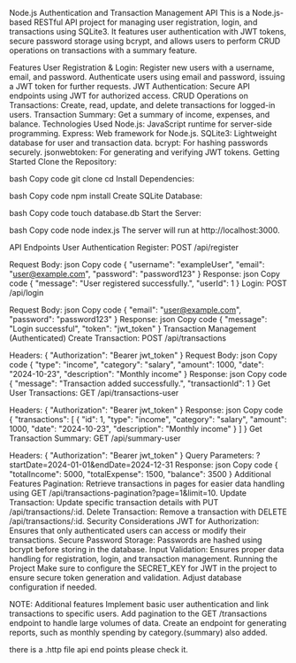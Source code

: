 

Node.js Authentication and Transaction Management API
This is a Node.js-based RESTful API project for managing user registration, login, and transactions using SQLite3. It features user authentication with JWT tokens, secure password storage using bcrypt, and allows users to perform CRUD operations on transactions with a summary feature.

Features
User Registration & Login:
Register new users with a username, email, and password.
Authenticate users using email and password, issuing a JWT token for further requests.
JWT Authentication: Secure API endpoints using JWT for authorized access.
CRUD Operations on Transactions: Create, read, update, and delete transactions for logged-in users.
Transaction Summary: Get a summary of income, expenses, and balance.
Technologies Used
Node.js: JavaScript runtime for server-side programming.
Express: Web framework for Node.js.
SQLite3: Lightweight database for user and transaction data.
bcrypt: For hashing passwords securely.
jsonwebtoken: For generating and verifying JWT tokens.
Getting Started
Clone the Repository:

bash
Copy code
git clone <repository-url>
cd <repository-folder>
Install Dependencies:

bash
Copy code
npm install
Create SQLite Database:

bash
Copy code
touch database.db
Start the Server:

bash
Copy code
node index.js
The server will run at http://localhost:3000.

API Endpoints
User Authentication
Register: POST /api/register

Request Body:
json
Copy code
{
  "username": "exampleUser",
  "email": "user@example.com",
  "password": "password123"
}
Response:
json
Copy code
{
  "message": "User registered successfully.",
  "userId": 1
}
Login: POST /api/login

Request Body:
json
Copy code
{
  "email": "user@example.com",
  "password": "password123"
}
Response:
json
Copy code
{
  "message": "Login successful",
  "token": "jwt_token"
}
Transaction Management (Authenticated)
Create Transaction: POST /api/transactions

Headers: { "Authorization": "Bearer jwt_token" }
Request Body:
json
Copy code
{
  "type": "income",
  "category": "salary",
  "amount": 1000,
  "date": "2024-10-23",
  "description": "Monthly income"
}
Response:
json
Copy code
{
  "message": "Transaction added successfully.",
  "transactionId": 1
}
Get User Transactions: GET /api/transactions-user

Headers: { "Authorization": "Bearer jwt_token" }
Response:
json
Copy code
{
  "transactions": [
    {
      "id": 1,
      "type": "income",
      "category": "salary",
      "amount": 1000,
      "date": "2024-10-23",
      "description": "Monthly income"
    }
  ]
}
Get Transaction Summary: GET /api/summary-user

Headers: { "Authorization": "Bearer jwt_token" }
Query Parameters: ?startDate=2024-01-01&endDate=2024-12-31
Response:
json
Copy code
{
  "totalIncome": 5000,
  "totalExpense": 1500,
  "balance": 3500
}
Additional Features
Pagination: Retrieve transactions in pages for easier data handling using GET /api/transactions-pagination?page=1&limit=10.
Update Transaction: Update specific transaction details with PUT /api/transactions/:id.
Delete Transaction: Remove a transaction with DELETE /api/transactions/:id.
Security Considerations
JWT for Authorization: Ensures that only authenticated users can access or modify their transactions.
Secure Password Storage: Passwords are hashed using bcrypt before storing in the database.
Input Validation: Ensures proper data handling for registration, login, and transaction management.
Running the Project
Make sure to configure the SECRET_KEY for JWT in the project to ensure secure token generation and validation. Adjust database configuration if needed.


NOTE: Additional features Implement basic user authentication and link transactions to specific users.
Add pagination to the GET /transactions endpoint to handle large volumes of data.
Create an endpoint for generating reports, such as monthly spending by category.(summary) also added.

there is a .http file api end points please check it.
